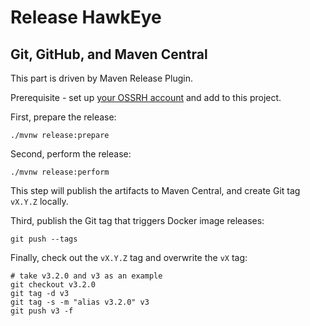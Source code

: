 # Release HawkEye

## Git, GitHub, and Maven Central

This part is driven by Maven Release Plugin.

Prerequisite - set up [your OSSRH account](https://central.sonatype.org/publish/publish-guide/) and add to this project.

First, prepare the release:

```shell
./mvnw release:prepare
```

Second, perform the release:

```shell
./mvnw release:perform
```

This step will publish the artifacts to Maven Central, and create Git tag `vX.Y.Z` locally.

Third, publish the Git tag that triggers Docker image releases:

```shell
git push --tags
```

Finally, check out the `vX.Y.Z` tag and overwrite the `vX` tag:

```shell
# take v3.2.0 and v3 as an example
git checkout v3.2.0
git tag -d v3
git tag -s -m "alias v3.2.0" v3
git push v3 -f
```
